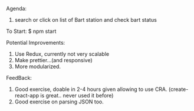 Agenda: 
1. search or click on list of Bart station and check bart status

To Start:
$ npm start

Potential Improvements:
1. Use Redux, currently not very scalable 
2. Make prettier...(and responsive)
3. More modularized. 

FeedBack:
1. Good exercise, doable in 2-4 hours given allowing to use CRA.
    (create-react-app is great.. never used it before)
2. Good exercise on parsing JSON too. 



